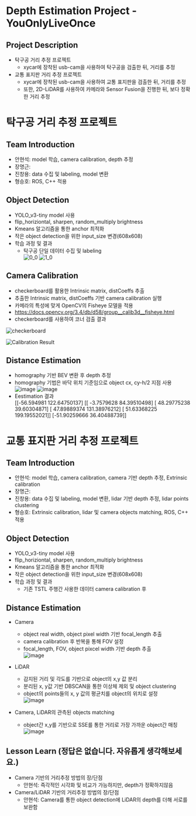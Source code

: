 # Depth Estimation Project - YouOnlyLiveOnce

## Project Description
- 탁구공 거리 추정 프로젝트 
  - xycar에 장착된 usb-cam을 사용하여 탁구공을 검출한 뒤, 거리를 추정
- 교통 표지판 거리 추정 프로젝트
  - xycar에 장착된 usb-cam을 사용하여 교통 표지판을 검출한 뒤, 거리를 추정
  - 또한, 2D-LiDAR를 사용하여 카메라와 Sensor Fusion을 진행한 뒤, 보다 정확한 거리 추정

# 탁구공 거리 추정 프로젝트
## Team Introduction
- 안현석: model 학습, camera calibration, depth 추정
- 장명근: 
- 진창용: data 수집 및 labeling, model 변환
- 형승호: ROS, C++ 적용

## Object Detection
- YOLO_v3-tiny model 사용
- flip_horiziontal, sharpen, random_multiply brightness
- Kmeans 알고리즘을 통한 anchor 최적화
- 작은 object detection을 위한 input_size 변경(608x608)
- 학습 과정 및 결과
  - 탁구공 단일 데이터 수집 및 labeling  
![0_0](https://user-images.githubusercontent.com/42567320/219880867-a2a83d94-cf43-4005-9a8e-6e6f87ff426e.png)
![1_0](https://user-images.githubusercontent.com/42567320/219880868-3bb3e545-4934-45b9-9dc2-392bfb81a366.png)

## Camera Calibration
- checkerboard를 활용한 Intrinsic matrix, distCoeffs 추출
- 추출한 Intrinsic matrix, distCoeffs 기반 camera calibration 실행
- 카메라의 특성에 맞게 OpenCV의 Fisheye 모델을 적용
- https://docs.opencv.org/3.4/db/d58/group__calib3d__fisheye.html 
- checkerboard를 사용하여 코너 검출 결과

![checkerboard](https://github.com/prgrms-ad-devcourse/ad-4-depth-estimation-project/blob/YouOnlyLiveOnce_team5/Result%20Image/checkerboard.PNG)

![Calibration Result](https://github.com/prgrms-ad-devcourse/ad-4-depth-estimation-project/blob/YouOnlyLiveOnce_team5/Result%20Image/Calibration%20result.PNG)



## Distance Estimation
- homography 기반 BEV 변환 후 depth 추정
- homography 기법은 바닥 위치 기준임으로 object cx, cy-h/2 지점 사용  
![image](https://user-images.githubusercontent.com/42567320/219881364-abc59ff2-5532-40d4-baeb-77de0244f6aa.png)
![image](https://user-images.githubusercontent.com/42567320/219881383-32edb747-ae53-4ce7-b287-6315f665d68e.png)
- Eestimation 결과  
[[-56.594981   122.64750137]            [[ -3.7579628   84.39510498]
 [ 48.29775238  39.60304871]             [ 47.89889374 131.38976212]
 [ 51.63368225 199.19552021]]            [-51.90259666  36.40488739]]

# 교통 표지판 거리 추정 프로젝트
## Team Introduction
- 안현석: model 학습, camera calibration, camera 기반 depth 추정, Extrinsic calibration
- 장명근: 
- 진창용: data 수집 및 labeling, model 변환, lidar 기반 depth 추정, lidar points clustering
- 형승호: Extrinsic calibration, lidar 및 camera objects matching, ROS, C++ 적용

## Object Detection
- YOLO_v3-tiny model 사용
- flip_horiziontal, sharpen, random_multiply brightness
- Kmeans 알고리즘을 통한 anchor 최적화
- 작은 object detection을 위한 input_size 변경(608x608)
- 학습 과정 및 결과
  - 기존 TSTL 주행간 사용한 데이터 camera calibration 후 

## Distance Estimation
- Camera
  - object real width, object pixel width 기반 focal_length 추출
  - camera calibration 후 반복을 통해 FOV 설정
  - focal_length, FOV, object pixcel width 기반 depth 추출  
![image](https://user-images.githubusercontent.com/42567320/219882392-95a6329a-8964-41a0-8a78-6a12b6e5ac1f.png)

- LiDAR
  - 감지된 거리 및 각도를 기반으로 object의 x,y 값 분리
  - 분리된 x, y값 기반 DBSCAN을 통한 이상체 제외 및 object clustering
  - object의 points들의 x, y 값의 평균치를 object의 위치로 설정  
![image](https://user-images.githubusercontent.com/42567320/219882988-df0574ee-e68a-4c99-ad8a-0abc136b5fb0.png)

- Camera, LiDAR의 관측된 objects matching
  - object간 x,y를 기반으로 SSE를 통한 거리로 가장 가까운 object간 매칭  
![image](https://user-images.githubusercontent.com/42567320/219882969-57cedd19-8c90-49f1-9346-fc4a59d6d265.png)


## Lesson Learn (정답은 없습니다. 자유롭게 생각해보세요.)
- Camera 기반의 거리추정 방법의 장/단점
  - 안현석: 즉각적인 시각화 및 비교가 가능하지만, depth가 정확하지않음
- Camera/LiDAR 기반의 거리추정 방법의 장/단점
  - 안현석: Camera를 통한 object detection에 LiDAR의 depth를 더해 서로를 보완함
